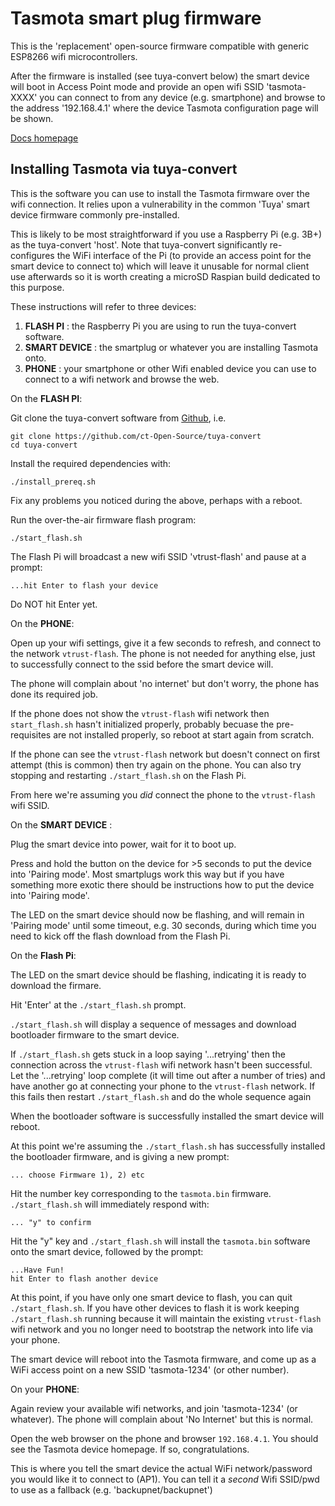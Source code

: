 # Tasmota smart plug firmware

This is the 'replacement' open-source firmware compatible with generic ESP8266 wifi microcontrollers.

After the firmware is installed (see tuya-convert below) the smart device will boot in Access Point mode
and provide an open wifi SSID 'tasmota-XXXX' you can connect to from any device (e.g. smartphone) and 
browse to the address '192.168.4.1' where the device Tasmota configuration page will be shown.

[Docs homepage](https://tasmota.github.io/docs/#/Home)

## Installing Tasmota via tuya-convert

This is the software you can use to install the Tasmota firmware over the wifi connection. It relies
upon a vulnerability in the common 'Tuya' smart device firmware commonly pre-installed.

This is likely to be most straightforward if you use a Raspberry Pi (e.g. 3B+) as the tuya-convert
'host'. Note that tuya-convert significantly re-configures the WiFi interface of the Pi (to provide an
access point for the smart device to connect to) which will leave it unusable for normal client use afterwards
so it is worth creating a microSD Raspian build dedicated to this purpose.

These instructions will refer to three devices:
1. **FLASH PI** : the Raspberry Pi you are using to run the tuya-convert software.
2. **SMART DEVICE** : the smartplug or whatever you are installing Tasmota onto.
3. **PHONE** : your smartphone or other Wifi enabled device you can use to connect to a wifi network and browse the web.

On the **FLASH PI**:

Git clone the tuya-convert software from [Github](https://github.com/ct-Open-Source/tuya-convert), i.e.
```
git clone https://github.com/ct-Open-Source/tuya-convert
cd tuya-convert
```

Install the required dependencies with:
```
./install_prereq.sh
```
Fix any problems you noticed during the above, perhaps with a reboot.

Run the over-the-air firmware flash program:
```
./start_flash.sh
```

The Flash Pi will broadcast a new wifi SSID 'vtrust-flash' and pause at a prompt:
```
...hit Enter to flash your device
```
Do NOT hit Enter yet.

On the **PHONE**:

Open up your wifi settings, give it a few seconds to refresh, and connect to the network `vtrust-flash`. The phone
is not needed for anything else, just to successfully connect to the ssid before the smart device will.

The phone will complain about 'no internet' but don't worry, the phone has done its required job.

If the phone does not show the `vtrust-flash` wifi network then `start_flash.sh` hasn't initialized properly,
probably becuase the pre-requisites are not installed properly, so reboot at start again from scratch.

If the phone can see the `vtrust-flash` network but doesn't connect on first attempt (this is common) then try
again on the phone. You can also try stopping and restarting `./start_flash.sh` on the Flash Pi.

From here we're assuming you *did* connect the phone to the `vtrust-flash` wifi SSID.

On the **SMART DEVICE** :

Plug the smart device into power, wait for it to boot up.

Press and hold the button on the device for >5 seconds to put the device into 'Pairing mode'. Most smartplugs work this
way but if you have something more exotic there should be instructions how to put the device into 'Pairing mode'.

The LED on the smart device should now be flashing, and will remain in 'Pairing mode' until some timeout, e.g. 30 seconds,
during which time you need to kick off the flash download from the Flash Pi.

On the **Flash Pi**:

The LED on the smart device should be flashing, indicating it is ready to download the firmare.

Hit 'Enter' at the `./start_flash.sh` prompt.

`./start_flash.sh` will display a sequence of messages and download bootloader firmware to the smart device.

If `./start_flash.sh` gets stuck in a loop saying '...retrying' then the connection across the `vtrust-flash`
wifi network hasn't been successful. Let the '...retrying' loop complete (it will time out after a number of tries)
and have another go at connecting your phone to the `vtrust-flash` network. If this fails then restart `./start_flash.sh`
and do the whole sequence again

When the bootloader software is successfully installed the smart device will reboot.

At this point we're assuming the `./start_flash.sh` has successfully installed the bootloader firmware, and is giving a new
prompt:
```
... choose Firmware 1), 2) etc
```
Hit the number key corresponding to the `tasmota.bin` firmware. `./start_flash.sh` will immediately respond with:
```
... "y" to confirm
```

Hit the "y" key and `./start_flash.sh` will install the `tasmota.bin` software onto the smart device, followed by the prompt:
```
...Have Fun!
hit Enter to flash another device
```

At this point, if you have only one smart device to flash, you can quit `./start_flash.sh`. If you have other devices to flash it
is work keeping `./start_flash.sh` running because it will maintain the existing `vtrust-flash` wifi network and you no longer need
to bootstrap the network into life via your phone.

The smart device will reboot into the Tasmota firmware, and come up as a WiFi access point on a new SSID 'tasmota-1234' (or other number).

On your **PHONE**:

Again review your available wifi networks, and join 'tasmota-1234' (or whatever). The phone will complain about 'No Internet' but
this is normal.

Open the web browser on the phone and browser `192.168.4.1`. You should see the Tasmota device homepage. If so, congratulations.

This is where you tell the smart device the actual WiFi network/password you would like it to connect to (AP1). You can tell it
a *second* Wifi SSID/pwd to use as a fallback (e.g. 'backupnet/backupnet')
